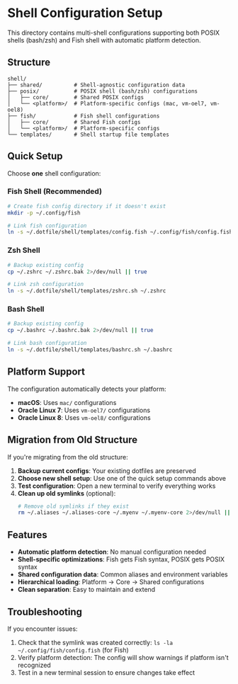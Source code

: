 # Shell Configuration Setup

This directory contains multi-shell configurations supporting both POSIX shells (bash/zsh) and Fish shell with automatic platform detection.

## Structure

```
shell/
├── shared/          # Shell-agnostic configuration data
├── posix/           # POSIX shell (bash/zsh) configurations
│   ├── core/        # Shared POSIX configs
│   └── <platform>/  # Platform-specific configs (mac, vm-oel7, vm-oel8)
├── fish/            # Fish shell configurations
│   ├── core/        # Shared Fish configs
│   └── <platform>/  # Platform-specific configs
└── templates/       # Shell startup file templates
```

## Quick Setup

Choose **one** shell configuration:

### Fish Shell (Recommended)
```bash
# Create fish config directory if it doesn't exist
mkdir -p ~/.config/fish

# Link fish configuration
ln -s ~/.dotfile/shell/templates/config.fish ~/.config/fish/config.fish
```

### Zsh Shell
```bash
# Backup existing config
cp ~/.zshrc ~/.zshrc.bak 2>/dev/null || true

# Link zsh configuration
ln -s ~/.dotfile/shell/templates/zshrc.sh ~/.zshrc
```

### Bash Shell
```bash
# Backup existing config
cp ~/.bashrc ~/.bashrc.bak 2>/dev/null || true

# Link bash configuration
ln -s ~/.dotfile/shell/templates/bashrc.sh ~/.bashrc
```

## Platform Support

The configuration automatically detects your platform:
- **macOS**: Uses `mac/` configurations
- **Oracle Linux 7**: Uses `vm-oel7/` configurations
- **Oracle Linux 8**: Uses `vm-oel8/` configurations

## Migration from Old Structure

If you're migrating from the old structure:

1. **Backup current configs**: Your existing dotfiles are preserved
2. **Choose new shell setup**: Use one of the quick setup commands above
3. **Test configuration**: Open a new terminal to verify everything works
4. **Clean up old symlinks** (optional):
   ```bash
   # Remove old symlinks if they exist
   rm ~/.aliases ~/.aliases-core ~/.myenv ~/.myenv-core 2>/dev/null || true
   ```

## Features

- **Automatic platform detection**: No manual configuration needed
- **Shell-specific optimizations**: Fish gets Fish syntax, POSIX gets POSIX syntax
- **Shared configuration data**: Common aliases and environment variables
- **Hierarchical loading**: Platform → Core → Shared configurations
- **Clean separation**: Easy to maintain and extend

## Troubleshooting

If you encounter issues:
1. Check that the symlink was created correctly: `ls -la ~/.config/fish/config.fish` (for Fish)
2. Verify platform detection: The config will show warnings if platform isn't recognized
3. Test in a new terminal session to ensure changes take effect